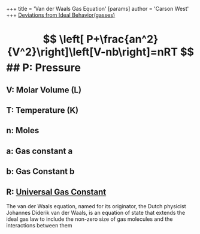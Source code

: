 +++
 title = 'Van der Waals Gas Equation'
[params]
	author = 'Carson West'
+++
[Deviations from Ideal Behavior(gasses)](./../deviations-from-ideal-behavior(gasses)/)
#  $$ \left[ P+\frac{an^2}{V^2}\right]\left[V-nb\right]=nRT $$  ## P: Pressure
## V: Molar Volume (L)
## T: Temperature (K)
## n: Moles
## a: Gas constant a
## b: Gas Constant b
## R: [Universal Gas Constant](./../universal-gas-constant/)

The van der Waals equation, named for its originator, the Dutch physicist Johannes Diderik van der Waals, is an equation of state that extends the ideal gas law to include the non-zero size of gas molecules and the interactions between them
